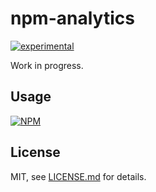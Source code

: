 # npm-analytics

[![experimental](http://badges.github.io/stability-badges/dist/experimental.svg)](http://github.com/badges/stability-badges)

Work in progress.

## Usage

[![NPM](https://nodei.co/npm/npm-analytics.png)](https://www.npmjs.com/package/npm-analytics)

## License

MIT, see [LICENSE.md](http://github.com/mattdesl/npm-analytics/blob/master/LICENSE.md) for details.
